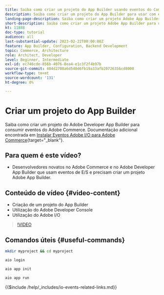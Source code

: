 ```yaml
---
title: Saiba como criar um projeto do App Builder usando eventos do Commerce
description: Saiba como criar um projeto do App Builder para usar com eventos do Commerce
landing-page-description: Saiba como criar um projeto Adobe App Builder para usar eventos do Adobe Commerce
short-description: Saiba como criar um projeto Adobe App Builder para usar eventos do Adobe Commerce
kt: 11888
doc-type: tutorial
audience: all
last-substantial-update: 2023-02-22T00:00:00Z
feature: App Builder, Configuration, Backend Development
topic: Commerce, Architecture
role: Architect, Developer
level: Beginner, Intermediate
exl-id: ec746cde-856b-4076-8ea4-e1c3f2f4b97b
source-git-commit: 404d2708a6d540d6fb19a33afb20726356cd8000
workflow-type: tm+mt
source-wordcount: '131'
ht-degree: 0%

---
```


# Criar um projeto do App Builder

Saiba como criar um projeto do Adobe Developer App Builder para consumir eventos do Adobe Commerce. Documentação adicional encontrada em [Instalar Eventos Adobe I/O para Adobe Commerce](https://developer.adobe.com/commerce/events/get-started/installation/){target="_blank"}.

## Para quem é este vídeo?

* Desenvolvedores novatos no Adobe Commerce e no Adobe Developer App Builder que usam eventos de E/S e precisam criar um projeto Adobe App Builder.

## Conteúdo de vídeo {#video-content}

* Criação de um projeto do App Builder
* Utilização do Adobe Developer Console
* Utilização do Adobe I/O

>[!VIDEO](https://video.tv.adobe.com/v/3415797?quality=12&learn=on)

## Comandos úteis {#useful-commands}

```bash
mkdir myproject && cd myproject

aio login

aio app init

aio app run
```

{{$include /help/_includes/io-events-related-links.md}}
